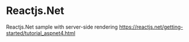 # Reactjs.Net
Reactjs.Net sample with server-side rendering
https://reactjs.net/getting-started/tutorial_aspnet4.html
